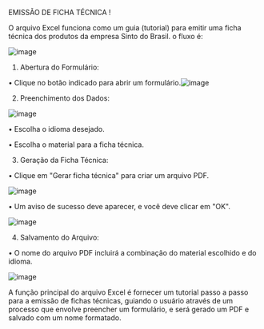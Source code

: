 EMISSÃO DE FICHA TÉCNICA !

O arquivo Excel funciona como um guia (tutorial) para emitir uma ficha técnica dos produtos da empresa Sinto do Brasil. o fluxo é:

![image](https://github.com/user-attachments/assets/479a05de-22c2-4627-a2c9-83a899594b0d)

1. Abertura do Formulário:

•	Clique no botão indicado para abrir um formulário.![image](https://github.com/user-attachments/assets/31a7e520-41ef-4bc6-b674-ed8096a43338)

2. Preenchimento dos Dados:

![image](https://github.com/user-attachments/assets/e6ca303b-4db7-40e6-9181-7a5cfb0b04d3)

•	Escolha o idioma desejado.

• Escolha o material para a ficha técnica.

3. Geração da Ficha Técnica:

•	Clique em "Gerar ficha técnica" para criar um arquivo PDF.

![image](https://github.com/user-attachments/assets/e2e766ba-926c-4834-babf-984ebce857c1)

•	Um aviso de sucesso deve aparecer, e você deve clicar em "OK".

![image](https://github.com/user-attachments/assets/1708740c-2b73-4ed0-bed5-efa216ec3063)

4. Salvamento do Arquivo:

•	O nome do arquivo PDF incluirá a combinação do material escolhido e do idioma.

![image](https://github.com/user-attachments/assets/241f3235-0db3-497b-ad05-3a88011f39a1)

A função principal do arquivo Excel é fornecer um tutorial passo a passo para a emissão de fichas técnicas, guiando o 
usuário através de um processo que envolve preencher um formulário, e será gerado um PDF e salvado com um nome formatado.
